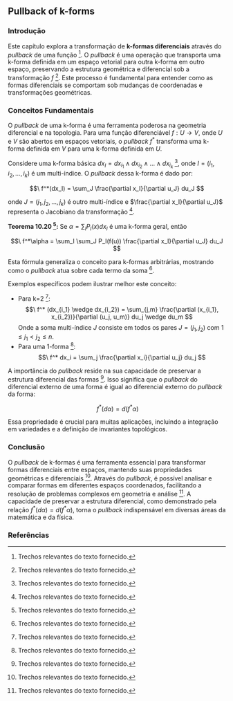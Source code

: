 ## Pullback of k-forms

### Introdução
Este capítulo explora a transformação de **k-formas diferenciais** através do *pullback* de uma função [^1]. O *pullback* é uma operação que transporta uma k-forma definida em um espaço vetorial para outra k-forma em outro espaço, preservando a estrutura geométrica e diferencial sob a transformação $f$ [^1]. Este processo é fundamental para entender como as formas diferenciais se comportam sob mudanças de coordenadas e transformações geométricas.

### Conceitos Fundamentais

O *pullback* de uma k-forma é uma ferramenta poderosa na geometria diferencial e na topologia. Para uma função diferenciável $f: U \rightarrow V$, onde $U$ e $V$ são abertos em espaços vetoriais, o *pullback* $f^*$ transforma uma k-forma definida em $V$ para uma k-forma definida em $U$.

Considere uma k-forma básica $dx_I = dx_{i_1} \wedge dx_{i_2} \wedge \dots \wedge dx_{i_k}$ [^1], onde $I = (i_1, i_2, \dots, i_k)$ é um multi-índice. O *pullback* dessa k-forma é dado por:

$$\
f^*(dx_I) = \sum_J \frac{\partial x_I}{\partial u_J} du_J
$$

onde $J = (j_1, j_2, \dots, j_k)$ é outro multi-índice e $\frac{\partial x_I}{\partial u_J}$ representa o Jacobiano da transformação [^1].

**Teorema 10.20 [^1]:** Se $\alpha = \sum_I P_I(x)dx_I$ é uma k-forma geral, então

$$\
f^*\alpha = \sum_I \sum_J P_I(f(u)) \frac{\partial x_I}{\partial u_J} du_J
$$

Esta fórmula generaliza o conceito para k-formas arbitrárias, mostrando como o *pullback* atua sobre cada termo da soma [^1].

Exemplos específicos podem ilustrar melhor este conceito:

*   Para k=2 [^1]:
    $$\
    f^* (dx_{i_1} \wedge dx_{i_2}) = \sum_{j,m} \frac{\partial (x_{i_1}, x_{i_2})}{\partial (u_j, u_m)} du_j \wedge du_m
    $$
    Onde a soma multi-índice $J$ consiste em todos os pares $J = (j_1, j_2)$ com $1 \le j_1 < j_2 \le n$.
*   Para uma 1-forma [^1]:
    $$\
    f^* dx_i = \sum_j \frac{\partial x_i}{\partial u_j} du_j
    $$

A importância do *pullback* reside na sua capacidade de preservar a estrutura diferencial das formas [^1]. Isso significa que o *pullback* do diferencial externo de uma forma é igual ao diferencial externo do *pullback* da forma:

$$\
f^*(d\alpha) = d(f^*\alpha)
$$

Essa propriedade é crucial para muitas aplicações, incluindo a integração em variedades e a definição de invariantes topológicos.

### Conclusão

O *pullback* de k-formas é uma ferramenta essencial para transformar formas diferenciais entre espaços, mantendo suas propriedades geométricas e diferenciais [^1]. Através do *pullback*, é possível analisar e comparar formas em diferentes espaços coordenados, facilitando a resolução de problemas complexos em geometria e análise [^1]. A capacidade de preservar a estrutura diferencial, como demonstrado pela relação $f^*(d\alpha) = d(f^*\alpha)$, torna o *pullback* indispensável em diversas áreas da matemática e da física.

### Referências
[^1]: Trechos relevantes do texto fornecido.
<!-- END -->